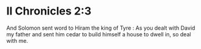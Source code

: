 # II Chronicles 2:3

And Solomon sent word to Hiram the king of Tyre : As you dealt with David my father and sent him cedar to build himself a house to dwell in, so deal with me.
